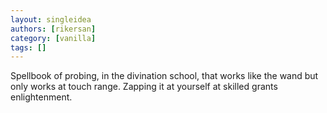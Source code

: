 ```yaml
---
layout: singleidea
authors: [rikersan]
category: [vanilla]
tags: []
---
```

Spellbook of probing, in the divination school, that works like the wand but only works at touch range. Zapping it at yourself at skilled grants enlightenment.

